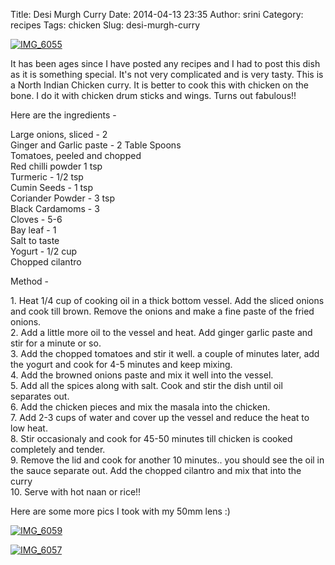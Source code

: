 Title: Desi Murgh Curry
Date: 2014-04-13 23:35
Author: srini
Category: recipes
Tags: chicken
Slug: desi-murgh-curry

[![IMG_6055]({static}/wp-content/uploads/2014/04/IMG_6055.jpg)]({static}/wp-content/uploads/2014/04/IMG_6055.jpg)

It has been ages since I have posted any recipes and I had to post this
dish as it is something special. It's not very complicated and is very
tasty. This is a North Indian Chicken curry. It is better to cook this
with chicken on the bone. I do it with chicken drum sticks and wings.
Turns out fabulous!!

Here are the ingredients -

Large onions, sliced - 2  
Ginger and Garlic paste - 2 Table Spoons  
Tomatoes, peeled and chopped  
Red chilli powder 1 tsp  
Turmeric - 1/2 tsp  
Cumin Seeds - 1 tsp  
Coriander Powder - 3 tsp  
Black Cardamoms - 3  
Cloves - 5-6  
Bay leaf - 1  
Salt to taste  
Yogurt - 1/2 cup  
Chopped cilantro

Method -

1\. Heat 1/4 cup of cooking oil in a thick bottom vessel. Add the sliced
onions and cook till brown. Remove the onions and make a fine paste of
the fried onions.  
2. Add a little more oil to the vessel and heat. Add ginger garlic
paste and stir for a minute or so.  
3. Add the chopped tomatoes and stir it well. a couple of minutes
later, add the yogurt and cook for 4-5 minutes and keep mixing.  
4. Add the browned onions paste and mix it well into the vessel.  
5. Add all the spices along with salt. Cook and stir the dish until oil
separates out.  
6. Add the chicken pieces and mix the masala into the chicken.  
7. Add 2-3 cups of water and cover up the vessel and reduce the heat to
low heat.  
8. Stir occasionaly and cook for 45-50 minutes till chicken is cooked
completely and tender.  
9. Remove the lid and cook for another 10 minutes.. you should see the
oil in the sauce separate out. Add the chopped cilantro and mix that
into the curry  
10. Serve with hot naan or rice!!

Here are some more pics I took with my 50mm lens :)

[![IMG_6059]({static}/wp-content/uploads/2014/04/IMG_6059.jpg)]({static}/wp-content/uploads/2014/04/IMG_6059.jpg)

[![IMG_6057]({static}/wp-content/uploads/2014/04/IMG_6057.jpg)]({static}/wp-content/uploads/2014/04/IMG_6057.jpg)
